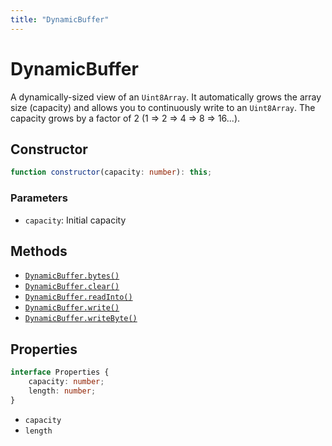 ```yaml
---
title: "DynamicBuffer"
---
```


# DynamicBuffer

A dynamically-sized view of an `Uint8Array`. It automatically grows the array size (capacity) and allows you to continuously write to an `Uint8Array`. The capacity grows by a factor of 2 (1 => 2 => 4 => 8 => 16...).

## Constructor

```ts
function constructor(capacity: number): this;
```

### Parameters

- `capacity`: Initial capacity

## Methods

- [`DynamicBuffer.bytes()`](/reference/main/DynamicBuffer/bytes)
- [`DynamicBuffer.clear()`](/reference/main/DynamicBuffer/clear)
- [`DynamicBuffer.readInto()`](/reference/main/DynamicBuffer/readInto)
- [`DynamicBuffer.write()`](/reference/main/DynamicBuffer/write)
- [`DynamicBuffer.writeByte()`](/reference/main/DynamicBuffer/writeByte)

## Properties

```ts
interface Properties {
	capacity: number;
	length: number;
}
```

- `capacity`
- `length`
